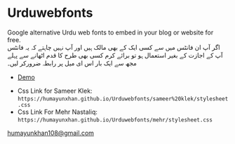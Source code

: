 # Urduwebfonts
Google alternative Urdu web fonts to embed in your blog or website for free.
<br />
اگر آپ ان فانٹس میں سے کسی ایک کے بھی مالک ہیں اور آپ نہیں چاہتے کہ یہ فانٹس آپ کے اجازت کے بغیر استعمال ہو تو برائے کرم کسی بھی طرح کا قدم اٹھانے سے پہلے مجھ سے ایک بار اس ای میل پر رابطہ ضرورکر لیں۔ 
<br />
 * [Demo](https://humayunxhan.github.io/Urduwebfonts)
- Css Link for Sameer Klek: `https://humayunxhan.github.io/Urduwebfonts/sameer%20klek/stylesheet.css`
- Css Link For Mehr Nastaliq: `https://humayunxhan.github.io/Urduwebfonts/mehr/stylesheet.css`

humayunkhan108@gmail.com
